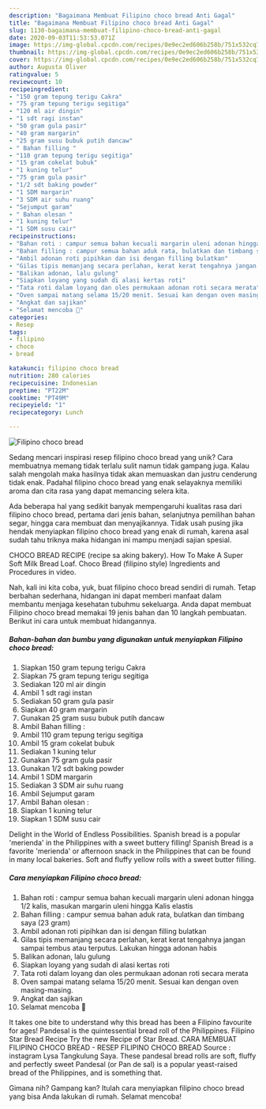 ```yaml
---
description: "Bagaimana Membuat Filipino choco bread Anti Gagal"
title: "Bagaimana Membuat Filipino choco bread Anti Gagal"
slug: 1130-bagaimana-membuat-filipino-choco-bread-anti-gagal
date: 2020-09-03T11:53:53.071Z
image: https://img-global.cpcdn.com/recipes/0e9ec2ed606b258b/751x532cq70/filipino-choco-bread-foto-resep-utama.jpg
thumbnail: https://img-global.cpcdn.com/recipes/0e9ec2ed606b258b/751x532cq70/filipino-choco-bread-foto-resep-utama.jpg
cover: https://img-global.cpcdn.com/recipes/0e9ec2ed606b258b/751x532cq70/filipino-choco-bread-foto-resep-utama.jpg
author: Augusta Oliver
ratingvalue: 5
reviewcount: 10
recipeingredient:
- "150 gram tepung terigu Cakra"
- "75 gram tepung terigu segitiga"
- "120 ml air dingin"
- "1 sdt ragi instan"
- "50 gram gula pasir"
- "40 gram margarin"
- "25 gram susu bubuk putih dancaw"
- " Bahan filling "
- "110 gram tepung terigu segitiga"
- "15 gram cokelat bubuk"
- "1 kuning telur"
- "75 gram gula pasir"
- "1/2 sdt baking powder"
- "1 SDM margarin"
- "3 SDM air suhu ruang"
- "Sejumput garam"
- " Bahan olesan "
- "1 kuning telur"
- "1 SDM susu cair"
recipeinstructions:
- "Bahan roti : campur semua bahan kecuali margarin uleni adonan hingga 1/2 kalis, masukan margarin uleni hingga Kalis elastis"
- "Bahan filling : campur semua bahan aduk rata, bulatkan dan timbang saya (23 gram)"
- "Ambil adonan roti pipihkan dan isi dengan filling bulatkan"
- "Gilas tipis memanjang secara perlahan, kerat kerat tengahnya jangan sampai tembus atau terputus. Lakukan hingga adonan habis"
- "Balikan adonan, lalu gulung"
- "Siapkan loyang yang sudah di alasi kertas roti"
- "Tata roti dalam loyang dan oles permukaan adonan roti secara merata"
- "Oven sampai matang selama 15/20 menit. Sesuai kan dengan oven masing-masing."
- "Angkat dan sajikan"
- "Selamat mencoba 🤗"
categories:
- Resep
tags:
- filipino
- choco
- bread

katakunci: filipino choco bread 
nutrition: 280 calories
recipecuisine: Indonesian
preptime: "PT22M"
cooktime: "PT49M"
recipeyield: "1"
recipecategory: Lunch

---
```



![Filipino choco bread](https://img-global.cpcdn.com/recipes/0e9ec2ed606b258b/751x532cq70/filipino-choco-bread-foto-resep-utama.jpg)

Sedang mencari inspirasi resep filipino choco bread yang unik? Cara membuatnya memang tidak terlalu sulit namun tidak gampang juga. Kalau salah mengolah maka hasilnya tidak akan memuaskan dan justru cenderung tidak enak. Padahal filipino choco bread yang enak selayaknya memiliki aroma dan cita rasa yang dapat memancing selera kita.

Ada beberapa hal yang sedikit banyak mempengaruhi kualitas rasa dari filipino choco bread, pertama dari jenis bahan, selanjutnya pemilihan bahan segar, hingga cara membuat dan menyajikannya. Tidak usah pusing jika hendak menyiapkan filipino choco bread yang enak di rumah, karena asal sudah tahu triknya maka hidangan ini mampu menjadi sajian spesial.

CHOCO BREAD RECIPE (recipe sa aking bakery). How To Make A Super Soft Milk Bread Loaf. Choco Bread (filipino style) Ingredients and Procedures in video.


Nah, kali ini kita coba, yuk, buat filipino choco bread sendiri di rumah. Tetap berbahan sederhana, hidangan ini dapat memberi manfaat dalam membantu menjaga kesehatan tubuhmu sekeluarga. Anda dapat membuat Filipino choco bread memakai 19 jenis bahan dan 10 langkah pembuatan. Berikut ini cara untuk membuat hidangannya.

<!--inarticleads1-->

##### Bahan-bahan dan bumbu yang digunakan untuk menyiapkan Filipino choco bread:

1. Siapkan 150 gram tepung terigu Cakra
1. Siapkan 75 gram tepung terigu segitiga
1. Sediakan 120 ml air dingin
1. Ambil 1 sdt ragi instan
1. Sediakan 50 gram gula pasir
1. Siapkan 40 gram margarin
1. Gunakan 25 gram susu bubuk putih dancaw
1. Ambil  Bahan filling :
1. Ambil 110 gram tepung terigu segitiga
1. Ambil 15 gram cokelat bubuk
1. Sediakan 1 kuning telur
1. Gunakan 75 gram gula pasir
1. Gunakan 1/2 sdt baking powder
1. Ambil 1 SDM margarin
1. Sediakan 3 SDM air suhu ruang
1. Ambil Sejumput garam
1. Ambil  Bahan olesan :
1. Siapkan 1 kuning telur
1. Siapkan 1 SDM susu cair


Delight in the World of Endless Possibilities. Spanish bread is a popular &#39;merienda&#39; in the Philippines with a sweet buttery filling! Spanish Bread is a favorite &#39;merienda&#39; or afternoon snack in the Philippines that can be found in many local bakeries. Soft and fluffy yellow rolls with a sweet butter filling. 

<!--inarticleads2-->

##### Cara menyiapkan Filipino choco bread:

1. Bahan roti : campur semua bahan kecuali margarin uleni adonan hingga 1/2 kalis, masukan margarin uleni hingga Kalis elastis
1. Bahan filling : campur semua bahan aduk rata, bulatkan dan timbang saya (23 gram)
1. Ambil adonan roti pipihkan dan isi dengan filling bulatkan
1. Gilas tipis memanjang secara perlahan, kerat kerat tengahnya jangan sampai tembus atau terputus. Lakukan hingga adonan habis
1. Balikan adonan, lalu gulung
1. Siapkan loyang yang sudah di alasi kertas roti
1. Tata roti dalam loyang dan oles permukaan adonan roti secara merata
1. Oven sampai matang selama 15/20 menit. Sesuai kan dengan oven masing-masing.
1. Angkat dan sajikan
1. Selamat mencoba 🤗


It takes one bite to understand why this bread has been a Filipino favourite for ages! Pandesal is the quintessential bread roll of the Philippines. Filipino Star Bread Recipe Try the new Recipe of Star Bread. CARA MEMBUAT FILIPINO CHOCO BREAD - RESEP FILIPINO CHOCO BREAD Source : instagram Lysa Tangkulung Saya. These pandesal bread rolls are soft, fluffy and perfectly sweet Pandesal (or Pan de sal) is a popular yeast-raised bread of the Philippines, and is something that. 

Gimana nih? Gampang kan? Itulah cara menyiapkan filipino choco bread yang bisa Anda lakukan di rumah. Selamat mencoba!
